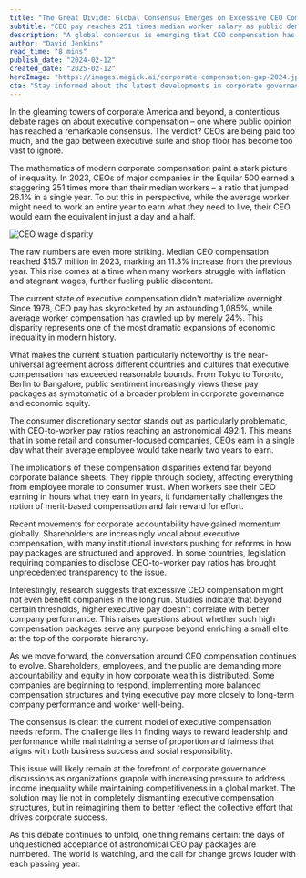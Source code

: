 ```yaml
---
title: "The Great Divide: Global Consensus Emerges on Excessive CEO Compensation"
subtitle: "CEO pay reaches 251 times median worker salary as public demands change"
description: "A global consensus is emerging that CEO compensation has become excessive, with top executives now earning 251 times more than median workers. This comprehensive analysis explores the growing divide between executive and worker pay, its implications for society, and the mounting pressure for reform in corporate compensation structures."
author: "David Jenkins"
read_time: "8 mins"
publish_date: "2024-02-12"
created_date: "2025-02-12"
heroImage: "https://images.magick.ai/corporate-compensation-gap-2024.jpg"
cta: "Stay informed about the latest developments in corporate governance and executive compensation. Follow us on LinkedIn for in-depth analysis and breaking news on this critical issue shaping the future of business."
---
```


In the gleaming towers of corporate America and beyond, a contentious debate rages on about executive compensation – one where public opinion has reached a remarkable consensus. The verdict? CEOs are being paid too much, and the gap between executive suite and shop floor has become too vast to ignore.

The mathematics of modern corporate compensation paint a stark picture of inequality. In 2023, CEOs of major companies in the Equilar 500 earned a staggering 251 times more than their median workers – a ratio that jumped 26.1% in a single year. To put this in perspective, while the average worker might need to work an entire year to earn what they need to live, their CEO would earn the equivalent in just a day and a half.

![CEO wage disparity](https://i.magick.ai/PIXE/1739366814647_magick_img.webp)

The raw numbers are even more striking. Median CEO compensation reached $15.7 million in 2023, marking an 11.3% increase from the previous year. This rise comes at a time when many workers struggle with inflation and stagnant wages, further fueling public discontent.

The current state of executive compensation didn't materialize overnight. Since 1978, CEO pay has skyrocketed by an astounding 1,085%, while average worker compensation has crawled up by merely 24%. This disparity represents one of the most dramatic expansions of economic inequality in modern history.

What makes the current situation particularly noteworthy is the near-universal agreement across different countries and cultures that executive compensation has exceeded reasonable bounds. From Tokyo to Toronto, Berlin to Bangalore, public sentiment increasingly views these pay packages as symptomatic of a broader problem in corporate governance and economic equity.

The consumer discretionary sector stands out as particularly problematic, with CEO-to-worker pay ratios reaching an astronomical 492:1. This means that in some retail and consumer-focused companies, CEOs earn in a single day what their average employee would take nearly two years to earn.

The implications of these compensation disparities extend far beyond corporate balance sheets. They ripple through society, affecting everything from employee morale to consumer trust. When workers see their CEO earning in hours what they earn in years, it fundamentally challenges the notion of merit-based compensation and fair reward for effort.

Recent movements for corporate accountability have gained momentum globally. Shareholders are increasingly vocal about executive compensation, with many institutional investors pushing for reforms in how pay packages are structured and approved. In some countries, legislation requiring companies to disclose CEO-to-worker pay ratios has brought unprecedented transparency to the issue.

Interestingly, research suggests that excessive CEO compensation might not even benefit companies in the long run. Studies indicate that beyond certain thresholds, higher executive pay doesn't correlate with better company performance. This raises questions about whether such high compensation packages serve any purpose beyond enriching a small elite at the top of the corporate hierarchy.

As we move forward, the conversation around CEO compensation continues to evolve. Shareholders, employees, and the public are demanding more accountability and equity in how corporate wealth is distributed. Some companies are beginning to respond, implementing more balanced compensation structures and tying executive pay more closely to long-term company performance and worker well-being.

The consensus is clear: the current model of executive compensation needs reform. The challenge lies in finding ways to reward leadership and performance while maintaining a sense of proportion and fairness that aligns with both business success and social responsibility.

This issue will likely remain at the forefront of corporate governance discussions as organizations grapple with increasing pressure to address income inequality while maintaining competitiveness in a global market. The solution may lie not in completely dismantling executive compensation structures, but in reimagining them to better reflect the collective effort that drives corporate success.

As this debate continues to unfold, one thing remains certain: the days of unquestioned acceptance of astronomical CEO pay packages are numbered. The world is watching, and the call for change grows louder with each passing year.